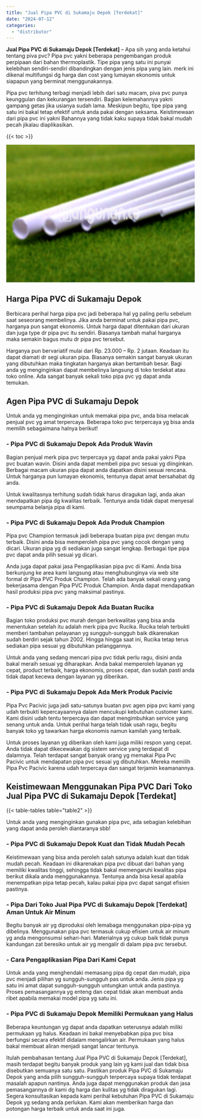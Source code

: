 ```yaml
---
title: "Jual Pipa PVC di Sukamaju Depok [Terdekat]"
date: "2024-07-12"
categories: 
  - "distributor"
---
```


**Jual Pipa PVC di Sukamaju Depok \[Terdekat\]** – Apa sih yang anda ketahui tentang piva pvc? Pipa pvc yakni beberapa pengembangan produk perpipaan dari bahan thermoplastik. Tipe pipa yang satu ini punyai kelebihan sendiri-sendiri dibandingkan dengan jenis pipa yang lain. merk ini dikenal multifungsi dg harga dan cost yang lumayan ekonomis untuk siapapun yang berminat menggunakannya.

Pipa pvc terhitung terbagi menjadi lebih dari satu macam, piva pvc punya keunggulan dan kekurangan tersendiri. Bagian kelemahannya yakni gampang getas jika usianya sudah lama. Meskipun begitu, tipe pipa yang satu ini bakal tetap efektif untuk anda pakai dengan seksama. Keistimewaan dari pipa pvc ini yakni Bahannya yang tidak kaku supaya tidak bakal mudah pecah jikalau diaplikasikan.

{{< toc >}}

![Jual Pipa PVC di Sukamaju Depok [Terdekat]](/images/jaul-pipa-pvc-55.png)

## Harga Pipa PVC di Sukamaju Depok

Berbicara perihal harga pipa pvc jadi beberapa hal yg paling perlu sebelum saat seseorang membelinya. Jika anda berminat untuk pakai pipa pvc, harganya pun sangat ekonomis. Untuk harga dapat ditentukan dari ukuran dan juga type dr pipa pvc itu sendiri. Biasanya tambah mahal harganya maka semakin bagus mutu dr pipa pvc tersebut.

Harganya pun bervariatif mulai dari Rp. 23.000 – Rp. 2 jutaan. Keadaan itu dapat diamati dr segi ukuran pipa. Biasanya semakin sangat banyak ukuran yang dibutuhkan maka tingkatan harganya akan bertambah besar. Bagi anda yg menginginkan dapat membelinya langsung di toko terdekat atau toko online. Ada sangat banyak sekali toko pipa pvc yg dapat anda temukan.

## Agen Pipa PVC di Sukamaju Depok

Untuk anda yg menginginkan untuk memakai pipa pvc, anda bisa melacak penjual pvc yg amat terpercaya. Beberapa toko pvc terpercaya yg bisa anda memilih sebagaimana halnya berikut!

### \- Pipa PVC di Sukamaju Depok Ada Produk Wavin

Bagian penjual merk pipa pvc terpercaya yg dapat anda pakai yakni Pipa pvc buatan wavin. Disini anda dapat membeli pipa pvc sesuai yg diinginkan. Berbagai macam ukuran pipa dapat anda dapatkan disini sesuai rencana. Untuk harganya pun lumayan ekonomis, tentunya dapat amat bersahabat dg anda.

Untuk kwalitasnya terhitung sudah tidak harus diragukan lagi, anda akan mendapatkan pipa dg kwalitas terbaik. Tentunya anda tidak dapat menyesal seumpama belanja pipa di kami.

### \- Pipa PVC di Sukamaju Depok Ada Produk Champion

Pipa pvc Champion termasuk jadi beberapa buatan pipa pvc dengan mutu terbaik. Disini anda bisa memperoleh pipa pvc yang cocok dengan yang dicari. Ukuran pipa yg di sediakan juga sangat lengkap. Berbagai tipe pipa pvc dapat anda pilih sesuai yg dicari.

Anda juga dapat pakai jasa Pengaplikasian pipa pvc di Kami. Anda bisa berkunjung ke area kami langsung atau menghubunginya via web site formal dr Pipa PVC Produk Champion. Telah ada banyak sekali orang yang bekerjasama dengan Pipa PVC Produk Champion. Anda dapat mendapatkan hasil produksi pipa pvc yang maksimal pastinya.

### \- Pipa PVC di Sukamaju Depok Ada Buatan Rucika

Bagian toko produksi pvc murah dengan berkwalitas yang bisa anda menentukan setelah itu adalah merk pipa pvc Rucika. Rucika telah terbukti memberi tambahan pelayanan yg sungguh-sungguh baik dikarenakan sudah berdiri sejak tahun 2002. Hingga hingga saat ini, Rucika tetap terus sediakan pipa sesuai yg dibutuhkan pelanggannya.

Untuk anda yang sedang mencari pipa pvc tidak perlu ragu, disini anda bakal meraih sesuai yg diharapkan. Anda bakal memperoleh layanan yg cepat, product terbaik, harga ekonomis, proses cepat, dan sudah pasti anda tidak dapat kecewa dengan layanan yg diberikan.

### \- Pipa PVC di Sukamaju Depok Ada Merk Produk Pacivic

Pipa Pvc Pacivic juga jadi satu-satunya buatan pvc agen pipa pvc kami yang udah terbukti kepercayaannya dalam mencukupi kebutuhan customer kami. Kami disini udah tentu terpercaya dan dapat mengimbuhkan service yang senang untuk anda. Untuk perihal harga telah tidak usah ragu, begitu banyak toko yg tawarkan harga ekonomis namun kamilah yang terbaik.

Untuk proses layanan yg diberikan oleh kami juga miliki respon yang cepat. Anda tidak dapat dikecewakan dg sistem service yang terdapat di dalamnya. Telah terdapat sangat banyak orang yg memakai Pipa Pvc Pacivic untuk mendapatan pipa pvc sesuai yg dibutuhkan. Mereka memilih Pipa Pvc Pacivic karena udah terpercaya dan sangat terjamin keamanannya.

## Keistimewaan Menggunakan Pipa PVC Dari Toko Jual Pipa PVC di Sukamaju Depok \[Terdekat\]

{{< table-tables table="table2" >}}

Untuk anda yang menginginkan gunakan pipa pvc, ada sebagian kelebihan yang dapat anda peroleh diantaranya sbb!

### \- Pipa PVC di Sukamaju Depok Kuat dan Tidak Mudah Pecah

Keistimewaan yang bisa anda peroleh salah satunya adalah kuat dan tidak mudah pecah. Keadaan ini dikarenakan pipa pvc dibuat dari bahan yang memiliki kwalitas tinggi, sehingga tidak bakal memengaruhi kwalitas pipa berikut dikala anda menggunakannya. Tentunya anda bisa kesal apabila menempatkan pipa tetap pecah, kalau pakai pipa pvc dapat sangat efisien pastinya.

### \- Pipa Dari Toko Jual Pipa PVC di Sukamaju Depok \[Terdekat\] Aman Untuk Air Minum

Begitu banyak air yg diproduksi oleh lemabaga menggunakan pipa-pipa yg dibelinya. Menggunakan pipa pvc termasuk cukup efisien untuk air minum yg anda mengonsumsi sehari-hari. Materialnya yg cukup baik tidak punya kandungan zat beresiko untuk air yg mengalir di dalam pipa pvc tersebut.

### \- Cara Pengaplikasian Pipa Dari Kami Cepat

Untuk anda yang menghendaki memasang pipa dg cepat dan mudah, pipa pvc menjadi pilihan yg sungguh-sungguh pas untuk anda. Jenis pipa yg satu ini amat dapat sungguh-sungguh untungkan untuk anda pastinya. Proses pemasangannya yg enteng dan cepat tidak akan membuat anda ribet apabila memakai model pipa yg satu ini.

### \- Pipa PVC di Sukamaju Depok Memiliki Permukaan yang Halus

Beberapa keuntungan yg dapat anda dapatkan seterusnya adalah miliki permukaan yg halus. Keadaan ini bakal menyebabkan pipa pvc bisa berfungsi secara efektif didalam mengalirkan air. Permukaan yang halus bakal membuat aliran menjadi sangat lancar tentunya.

Itulah pembahasan tentang Jual Pipa PVC di Sukamaju Depok \[Terdekat\], masih terdapat begitu banyak produk yang lain yg kami jual dan tidak bisa disebutkan semuanya satu satu. Pastikan produk Pipa PVC di Sukamaju Depok yang anda pilih sungguh-sungguh terpercaya supaya tidak terdapat masalah apapun nantinya. Anda juga dapat menggunakan produk dan jasa pemasangannya dr kami dg harga dan kulitas yg tidak diragukan lagi. Segera konsultasikan kepada kami perihal kebutuhan Pipa PVC di Sukamaju Depok yg sedang anda perlukan. Kami akan memberikan harga dan potongan harga terbaik untuk anda saat ini juga.
